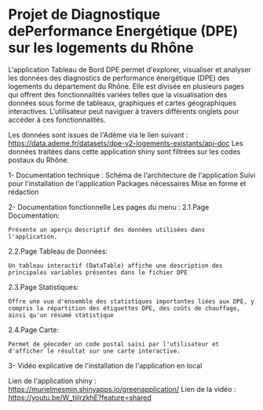 # Projet de Diagnostique dePerformance Energétique (DPE) sur les logements du Rhône
L'application Tableau de Bord DPE permet d'explorer, visualiser et analyser les données des diagnostics de performance énergétique (DPE) des logements du département du Rhône. Elle est divisée en plusieurs pages qui offrent des fonctionnalités variées telles que la visualisation des données sous forme de tableaux, graphiques et cartes géographiques interactives. L'utilisateur peut naviguer à travers différents onglets pour accéder à ces fonctionnalités.

Les données sont issues de l'Adème via le lien suivant : https://data.ademe.fr/datasets/dpe-v2-logements-existants/api-doc
Les données traitées dans cette application shiny sont filtrées sur les codes postaux du Rhône.

1- Documentation technique :
  Schéma de l'architecture de l'application
  Suivi pour l'installation de l'application
  Packages nécessaires
  Mise en forme et rédaction

2- Documentation fonctionnelle 
Les pages du menu :
  2.1.Page Documentation:
    
    Présente un aperçu descriptif des données utilisées dans l'application.
  
  2.2.Page Tableau de Données:
   
    Un tableau interactif (DataTable) affiche une description des principales variables présentes dans le fichier DPE
  
  2.3.Page Statistiques:
   
    Offre une vue d'ensemble des statistiques importantes liées aux DPE, y compris la répartition des étiquettes DPE, des coûts de chauffage, ainsi qu'un résumé statistique
  
  2.4.Page Carte:
    
    Permet de géocoder un code postal saisi par l'utilisateur et d'afficher le résultat sur une carte interactive.

3- Vidéo explicative de l'installation de l'application en local


Lien de l'application shiny : https://murielmesmin.shinyapps.io/greenapplication/
Lien de la vidéo : https://youtu.be/W_tijlrzkhE?feature=shared
